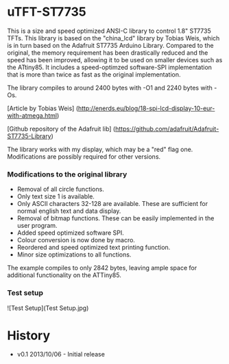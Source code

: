 uTFT-ST7735
===========

This is a size and speed optimized ANSI-C library to control 1.8" ST7735 TFTs. This library is based on the "china_lcd" library by Tobias Weis, which is in turn based
on the Adafruit ST7735 Arduino Library. Compared to the original, the memory requirement has been drastically reduced and the speed has been improved, 
allowing it to be used on smaller devices such as the ATtiny85. It includes a speed-optimzed software-SPI implementation that
is more than twice as fast as the original implementation.

The library compiles to around 2400 bytes with -O1 and 2240 bytes with -Os. 

[Article by Tobias Weis] (http://enerds.eu/blog/18-spi-lcd-display-10-eur-with-atmega.html)
 
[Github repository of the Adafruit lib] (https://github.com/adafruit/Adafruit-ST7735-Library)
 
The library works with my display, which may be a "red" flag one. Modifications are possibly required for other versions.

### Modifications to the original library

 * Removal of all circle functions. 
 * Only text size 1 is available.
 * Only ASCII characters 32-128 are available. These are sufficient for normal english text and data display.
 * Removal of bitmap functions. These can be easily implemented in the user program.
 * Added speed optimized software SPI.
 * Colour conversion is now done by macro.
 * Reordered and speed optimized text printing function.
 * Minor size optimizations to all functions. 

The example compiles to only 2842 bytes, leaving ample space for additional functionality on the ATTiny85.

### Test setup 
 ![Test Setup](Test Setup.jpg)
 
# History

 
 * v0.1 2013/10/06 - Initial release 
 
